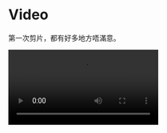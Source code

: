 # Video

第一次剪片，都有好多地方唔滿意。

<video src="https://sigmaxy.github.io/decoration/images/decoration_marini.mp4" controls="controls"></video>

